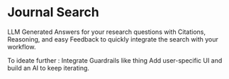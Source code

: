 # Journal Search

 LLM Generated Answers for your research questions with Citations, Reasoning, and easy Feedback to quickly integrate the search with your workflow.

 To ideate further :
   Integrate Guardrails like thing 
   Add user-specific UI and build an AI to keep iterating.
   

   
   
 
